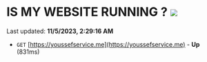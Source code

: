 # IS MY WEBSITE RUNNING ? [![](https://img.shields.io/static/v1?label=Sponsor&message=%E2%9D%A4&logo=GitHub&color=%23fe8e86)](https://github.com/sponsors/<username>)

Last updated: **11/5/2023, 2:29:16 AM**

- `GET` [https://youssefservice.me](https://youssefservice.me) - **Up** (831ms)
